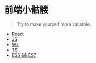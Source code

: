 
前端小骷髅
============

> Try to make yourself more valuable.

* [React](https://github.com/Dy-Aoi/Blog/tree/master/React)
* [JS](https://github.com/Dy-Aoi/Blog/tree/master/JS)
* [Wx](https://github.com/Dy-Aoi/Blog/tree/master/Wx)
* [TS](https://github.com/Dy-Aoi/Blog/tree/master/TS)
* [ES6 && ES7](https://github.com/Dy-Aoi/Blog/tree/master/ES6-7)
